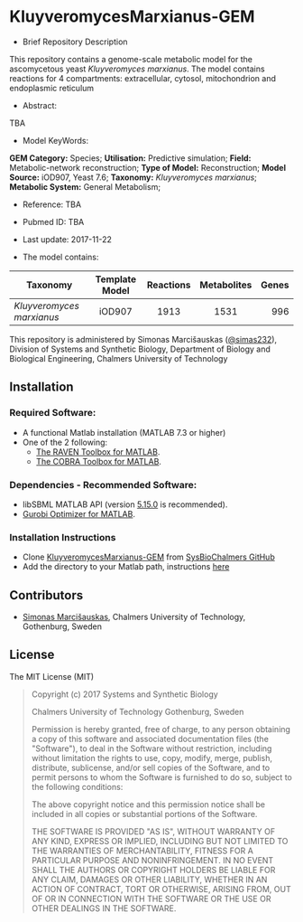 # KluyveromycesMarxianus-GEM

- Brief Repository Description

This repository contains a genome-scale metabolic model for the ascomycetous yeast _Kluyveromyces marxianus_. The model contains reactions for 4 compartments: extracellular, cytosol, mitochondrion and endoplasmic reticulum

- Abstract:

TBA

- Model KeyWords:

**GEM Category:** Species; **Utilisation:** Predictive simulation; **Field:** Metabolic-network reconstruction; **Type of Model:** Reconstruction; **Model Source:** iOD907, Yeast 7.6; **Taxonomy:** _Kluyveromyces marxianus_; **Metabolic System:** General Metabolism;

- Reference:  TBA

- Pubmed ID: TBA

- Last update: 2017-11-22

- The model contains:

|Taxonomy | Template Model | Reactions | Metabolites| Genes |
| ------------- |:-------------:|:-------------:|:-------------:|-----:|
|_Kluyveromyces marxianus_ | iOD907 | 1913|	1531|	996 |

This repository is administered by Simonas Marcišauskas ([@simas232](https://github.com/simas232)), Division of Systems and Synthetic Biology, Department of Biology and Biological Engineering, Chalmers University of Technology




## Installation

### Required Software:

* A functional Matlab installation (MATLAB 7.3 or higher)
* One of the 2 following:
  * [The RAVEN Toolbox for MATLAB](https://github.com/SysBioChalmers/RAVEN).
  * [The COBRA Toolbox for MATLAB](https://github.com/opencobra/cobratoolbox).

### Dependencies - Recommended Software:
* libSBML MATLAB API (version [5.15.0](https://sourceforge.net/projects/sbml/files/libsbml/5.15.0/stable/MATLAB%20interface/) is recommended).
* [Gurobi Optimizer for MATLAB](http://www.gurobi.com/registration/download-reg).


### Installation Instructions
* Clone [KluyveromycesMarxianus-GEM](https://github.com/SysBioChalmers/KluyveromycesMarxianus-GEM) from [SysBioChalmers GitHub](https://github.com/SysBioChalmers)
* Add the directory to your Matlab path, instructions [here](https://se.mathworks.com/help/matlab/ref/addpath.html?requestedDomain=www.mathworks.com)


## Contributors
- [Simonas Marcišauskas](https://www.chalmers.se/en/staff/Pages/simmarc.aspx), Chalmers University of Technology, Gothenburg, Sweden

## License
The MIT License (MIT)

> Copyright (c) 2017 Systems and Synthetic Biology
>
> Chalmers University of Technology Gothenburg, Sweden
>
>Permission is hereby granted, free of charge, to any person obtaining a copy
of this software and associated documentation files (the "Software"), to deal
in the Software without restriction, including without limitation the rights
to use, copy, modify, merge, publish, distribute, sublicense, and/or sell
copies of the Software, and to permit persons to whom the Software is
furnished to do so, subject to the following conditions:
>
>The above copyright notice and this permission notice shall be included in all
copies or substantial portions of the Software.
>
>THE SOFTWARE IS PROVIDED "AS IS", WITHOUT WARRANTY OF ANY KIND, EXPRESS OR
IMPLIED, INCLUDING BUT NOT LIMITED TO THE WARRANTIES OF MERCHANTABILITY,
FITNESS FOR A PARTICULAR PURPOSE AND NONINFRINGEMENT. IN NO EVENT SHALL THE
AUTHORS OR COPYRIGHT HOLDERS BE LIABLE FOR ANY CLAIM, DAMAGES OR OTHER
LIABILITY, WHETHER IN AN ACTION OF CONTRACT, TORT OR OTHERWISE, ARISING FROM,
OUT OF OR IN CONNECTION WITH THE SOFTWARE OR THE USE OR OTHER DEALINGS IN THE
SOFTWARE.